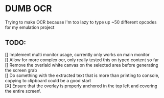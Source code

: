 # DUMB OCR

Trying to make OCR because I'm too lazy to type up ~50 different opcodes for my emulation project

## TODO:

[] Implement multi monitor usage, currently only works on main monitor\
[] Allow for more complex ocr, only really tested this on typed content so far\
[] Remove the overlaid white canvas on the selected area before generating the screen grab\
[] Do something with the extracted text that is more than printing to console, copying to clipboard could be a good start\
[X] Ensure that the overlay is properly anchored in the top left and covering the entire screen\

